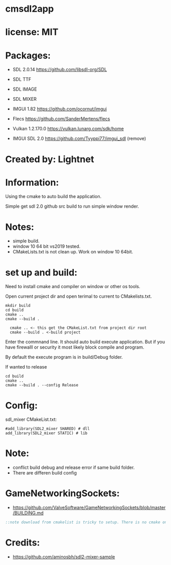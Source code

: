# cmsdl2app

# license: MIT

# Packages:
 * SDL 2.0.14 https://github.com/libsdl-org/SDL
 * SDL TTF 
 * SDL IMAGE 
 * SDL MIXER 
 * IMGUI 1.82 https://github.com/ocornut/imgui
 * Flecs https://github.com/SanderMertens/flecs
 * Vulkan 1.2.170.0 https://vulkan.lunarg.com/sdk/home

 * IMGUI SDL 2.0 https://github.com/Tyyppi77/imgui_sdl (remove)

# Created by: Lightnet

# Information:
  Using the cmake to auto build the application.

  Simple get sdl 2.0 github src build to run simple window render.

# Notes:
 * simple build.
 * window 10 64 bit vs2019 tested.
 * CMakeLists.txt is not clean up. Work on window 10 64bit.

# set up and build:
  Need to install cmake and compiler on window or other os tools.

  Open current project dir and open terimal to current to CMakelists.txt.
```
mkdir build 
cd build
cmake .. 
cmake --build .
```

```
  cmake .. <- this get the CMakeList.txt from project dir root
  cmake --build . <-build project
```

  Enter the commnand line. It should auto build execute application. But if you have firewalll or security it most likely block compile and program.

  By default the execute program is in build/Debug folder.

  If wanted to release

```
cd build
cmake ..
cmake --build . --config Release
```
# Config:
sdl_mixer CMakeList.txt:
```
#add_library(SDL2_mixer SHARED) # dll
add_library(SDL2_mixer STATIC) # lib

```







# Note: 
 * conflict build debug and release error if same build folder.
 * There are differen build config 

# GameNetworkingSockets:
 * https://github.com/ValveSoftware/GameNetworkingSockets/blob/master/BUILDING.md

```bat
::note download from cmakelist is tricky to setup. There is no cmake on sub third parties.


```


# Credits:
 * https://github.com/aminosbh/sdl2-mixer-sample
